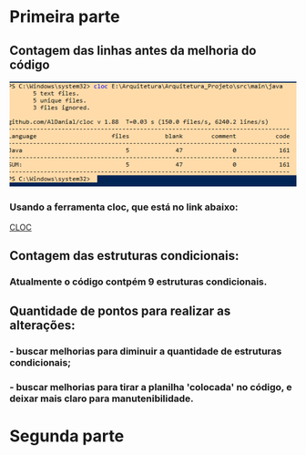 # Primeira parte
## Contagem das linhas antes da melhoria do código

<img src="./Img/contagem_linhas.png" alt="Imagem contagem linhas">

### Usando a ferramenta cloc, que está no link abaixo: 
   [CLOC](https://github.com/AlDanial/cloc)

## Contagem das estruturas condicionais:
### Atualmente o código contpém 9 estruturas condicionais. 

## Quantidade de pontos para realizar as alterações:
###  - buscar melhorias para diminuir a quantidade de estruturas condicionais;
###  - buscar melhorias para tirar a planilha 'colocada' no código, e deixar mais claro para manutenibilidade.

# Segunda parte
